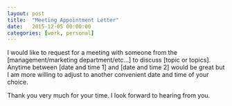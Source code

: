 ```yaml
---
layout: post
title:  "Meeting Appointment Letter"
date:   2015-12-05 00:00:00
categories: [work, personal]
---
```


I would like to request for a meeting with someone from the [management/marketing department/etc…] to discuss [topic or topics].
Anytime between [date and time 1] and [date and time 2] would be great but I am more willing to adjust to another convenient date and time of your choice.

Thank you very much for your time. I look forward to hearing from you.
